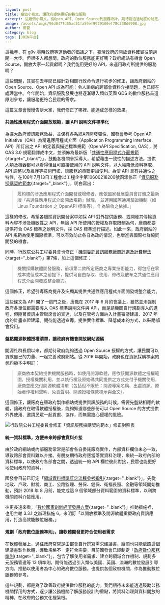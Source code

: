 ```yaml
---
layout: post
title: 幾個小條文，讓政府提供更好的數位服務
excerpt: 這幾個小條文，從Open API、Open Source到服務設計，期待能透過制度的制定，讓政府的數位服務有更多的可能。
image: /assets/imgs/96d0477d55ad51fa59ef9929100ef78c238d0908.jpg
author: 雨蒼
category: blog
tags: [JOIN平台]
---
```


這幾年，在 g0v 零時政府等運動者的倡議之下，臺灣政府的開放資料確實往前邁開一大步。但很多人都想問，政府的數位服務能更好嗎？政府網站有機會 Open Source，開放大家一起貢獻嗎？我們能用更好的 API，來運用政府所提供的服務嗎？

這些問題，其實在去年間已經針對相關行政命令進行初步的修正，讓政府網站的 Open Source、Open API 成為可能；令人詬病的跨部會資料介接問題，也已經在處理當中。今年開始，資訊服務發展也將逐漸導入類似英國 GDS 的數位服務首選原則參考，讓服務更符合民眾的需求。

這篇文章會慢慢告訴大家，我們修正了哪裡、能達成怎樣的效果。

#### 共通性應用程式介面開放規範，讓 API 說明文件標準化

為擴大政府資訊服務效益，並保有各系統API開發彈性，國發會參考 Open API Initiative（OAI）為精進應用程式介面（Application Programming Interface, API）所訂出之 API 的定義與描述標準規範（OpenAPI Specification, OAS），將 OAS 3.0 規範翻譯成中文，並頒佈為最新版「[共通性應用程式介面規範](https://theme.ndc.gov.tw/lawout/LawContent.aspx?id=GL000270){:target="_blank"}」，鼓勵各機關參採導入，希望藉由一致性的描述方法，提供人類及機器都可以看得懂且可直接使用的 API 說明文件，以大幅降低資料存取、API 調整以及維護等技術門檻，讓服務的串聯更加便利。為使 API 具有共通性之特性，在106年7月13日工程會以工程企字第10600218200號函頒修正「[資訊服務採購契約範本](https://www.pcc.gov.tw/cp.aspx?n=99E24DAAC84279E4){:target="_blank"}」，明白寫出：

> 履約標的涉及應用程式介面開發或增修者，應依國家發展委員會訂頒之最新版『共通性應用程式介面開放規範』辦理， 並運用國際通用驗證機制（如 Linux Foundation 之 OpenAPI 標準等），作為驗收之依據。」

這樣的修改，希望各機關資訊開發案中如採 API 對外提供服務、或開發其傳輸資料內容不涉及機敏性之 API，無論 API 所使用的授權及存取限制為何，廠商都要提供符合 OAS 標準之說明文件，採 OAS 標準進行描述。如此一來，政府網站的 API 規範為使用國際標準，可以有效防止各自為政的情況，也增進與國際社群協同開發的機會。

同時，行政院公共工程委員會也修正「[機關委託資訊服務廠商評選及計費辦法](http://lawweb.pcc.gov.tw/LawContent.aspx?id=FL000677){:target="_blank"}」第7條，加上這個修正：

> 機關採購軟體開發服務，前項第二款所定廠商之專業技術能力，得包括在零成本或低成本之前提下，提供可自由存取、使用、修改及散布之共通性應用程式介面開發或整合能力。

這個修正，希望引導廠商提升及突顯其提供共通性應用程式介面開發或整合能力。

這些條文為 API 開了一扇門之後，唐鳳在 2017 年 6 月的會議上，雖然並未強制政府各單位都需要導入 OAS 標準說明文件與 API，而是請機關自行規劃導入的進程，但隨著資訊主管聯席會的宣達，以及在管考方面納入計畫審議建議、2017 年度的計畫查證建議。期待能透過宣導，提供實作標準、降低成本的方式，以鼓勵部會採用。

#### 盤點開源軟體授權清單，讓政府有機會開放網站源碼

開源社群長期以來，都期待政府能夠透過 Open Source 授權的方式，讓民間可以貢獻自己的力量、一起完善政府網站。從 2016 年開始，政府也在資訊採購標案的契約範本中明訂：

> 廠商依本契約提供機關服務時，如使用開源軟體，應依該開源軟體之授權範圍，授權機關利用，並以執行檔及原始碼共同提供之方式交付予機關使用，廠商並應交付開源軟體清單（包括但不限於：開源專案名稱、出處資訊、原始著作權利聲明、免責聲明、開源授權條款標示與全文）。

這個修正，讓廠商在替政府製作網站或提供資訊服務的時候，需要先盤點相應的軟體，讓政府在取得軟體授權後，能夠知道哪些部份可以 Open Source 的方式提供外界使用、邀請民眾一起貢獻、協作，而無需擔心侵權的風險。

![行政院公共工程委員會修正「資訊服務採購契約範本」修正對照表](/assets/imgs/96d0477d55ad51fa59ef9929100ef78c238d0908.jpg)

#### 統一資料標準，方便未來跨部會資料介接

由於政府網站或內部服務常常是部會各自委託廠商實作，內部資料欄位未必一致，導致跨部會資料難以介接。有朋友期待政府應當落實資料治理，來統一政府內部的資料標準，以使政府各部會之間，透過統一的 API 欄位彼此對接，民眾也能更好地使用政府的資料。

國發會目前已訂定「[領域資料標準訂定流程參考指引](https://www.ndc.gov.tw/Content_List.aspx?n=B2A92523DCC12607){:target="_blank"}」，先從地政、戶政、財稅、商工、公路監理、勞保、健保、衛福長照、金融等領域開始推動，預計 2018 年 8 月前，能完成這 9 個領域部分資料範圍的資料標準，以利跨機關資料介接應用。

往更長遠來看，「[數位國家創新經濟發展方案](https://www.ey.gov.tw/News_Content.aspx?n=722606E55963357D&sms=A2FE4379891C538B&s=148ACEE4D1D5DB4D){:target="_blank"}」推動措施裡，也用主軸 3.3.1 之辦理措施 6，來明訂「以開放標準及開源軟體重塑政府資訊應用，打造高效能數位服務。」

#### 規劃「政府數位服務準則」，讓軟體開發更符合使用者需求

在軟體發展上，過往政府常常是由部會自行撰寫需求建議書，廠商也只能依照這個建議書製作軟體，導致規格不一定符合需要。目前國發會已經制定「[政府數位服務準則](https://www.ndc.gov.tw/Content_List.aspx?n=9D325B440666911C){:target="_blank"}」，包含了解使用者需求、建立跨領域合作機制、規劃多元服務管道等 13 項準則，期待能透過引入類似美國、英國、澳洲的數位發展引導方向，推動以使用者為中心的政府數位服務，也提供各個政府機關，作為推動數位服務的參考。

這些規劃，都是為了改善政府提供數位服務的能力。我們期待未來能透過鼓勵公務機關採用的方式，逐步讓公務機關了解服務設計的重點，將資料治理與資料開放的精神，在政府的公務文化裡紮根。
